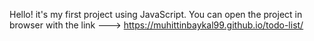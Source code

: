 Hello!
it's my first project using JavaScript.
You can open the project in browser with the link ---> https://muhittinbaykal99.github.io/todo-list/
